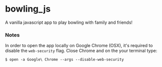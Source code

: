 # bowling_js
A vanilla javascript app to play bowling with family and friends!

### Notes
In order to open the app locally on Google Chrome (OSX), it's required to disable the `web-security` flag. Close Chrome and on the your terminal type:

    $ open -a Google\ Chrome --args --disable-web-security
